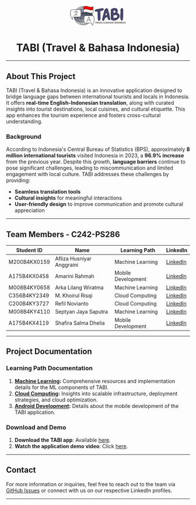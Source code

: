 <div align="center">
  <img src="https://raw.githubusercontent.com/tabiapp/.github/main/profile/logo.png" alt="Logo TABI" style="width: 30%;">
  <h1>TABI (Travel & Bahasa Indonesia)</h1>
</div>

---

## About This Project

TABI (Travel & Bahasa Indonesia) is an innovative application designed to bridge language gaps between international tourists and locals in Indonesia. It offers **real-time English-Indonesian translation**, along with curated insights into tourist destinations, local cuisines, and cultural etiquette. This app enhances the tourism experience and fosters cross-cultural understanding.

### Background
According to Indonesia's Central Bureau of Statistics (BPS), approximately **8 million international tourists** visited Indonesia in 2023, a **96.9% increase** from the previous year. Despite this growth, **language barriers** continue to pose significant challenges, leading to miscommunication and limited engagement with local culture. TABI addresses these challenges by providing:
- **Seamless translation tools**
- **Cultural insights** for meaningful interactions
- **User-friendly design** to improve communication and promote cultural appreciation

---

## Team Members - C242-PS286

| Student ID     | Name                     | Learning Path       | LinkedIn                                   |
|-----------------|--------------------------|---------------------|--------------------------------------------|
| M200B4KX0159   | Afliza Husniyar Anggraini | Machine Learning    | [LinkedIn](https://www.linkedin.com/in/aflizahusniyar/)                     |
| A175B4KX0458   | Amarini Rahmah           | Mobile Development  | [LinkedIn](https://www.linkedin.com/in/amarini-rahmah-40672030a/)                      |
| M008B4KY0658   | Arka Lilang Wiratma      | Machine Learning    | [LinkedIn](https://www.linkedin.com/in/arka-lilang-wiratma-0006842a4/)                    |
| C356B4KY2349   | M. Khoirul Risqi         | Cloud Computing     | [LinkedIn](https://www.linkedin.com/in/khoirulrisqi/)                     |
| C200B4KY3727   | Refil Novianto           | Cloud Computing     | [LinkedIn](https://www.linkedin.com/in/refil-novianto-6495552b1/)                     |
| M008B4KY4110   | Septyan Jaya Saputra     | Machine Learning    | [LinkedIn](https://www.linkedin.com/in/septyan-jaya-saputra-a83ba221a/)                    |
| A175B4KX4119   | Shafira Salma Dhelia     | Mobile Development  | [LinkedIn](https://www.linkedin.com/in/shafira23/)                      |

---

## Project Documentation

### Learning Path Documentation
1. **[Machine Learning](https://github.com/tabiapp/MachineLearning):** Comprehensive resources and implementation details for the ML components of TABI.
2. **[Cloud Computing](https://github.com/tabiapp/CloudComputing):** Insights into scalable infrastructure, deployment strategies, and cloud optimization.
3. **[Android Development](https://github.com/tabiapp/Tabi-App):** Details about the mobile development of the TABI application.

### Download and Demo
1. **Download the TABI app**: Available [here](#).
2. **Watch the application demo video**: Click [here](#).

---

## Contact
For more information or inquiries, feel free to reach out to the team via [GitHub Issues](https://github.com/tabiapp/tabiapp/issues) or connect with us on our respective LinkedIn profiles.

---

